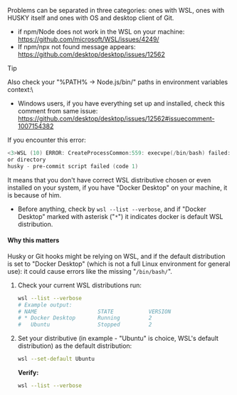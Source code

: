 Problems can be separated in three categories: ones with WSL, ones with HUSKY
itself and ones with OS and desktop client of Git.

- if npm/Node does not work in the WSL on your machine:\
  <https://github.com/microsoft/WSL/issues/4249/>
- If npm/npx not found message appears:\
  <https://github.com/desktop/desktop/issues/12562>

> [!Tip]
> Also check your "%PATH%  → Node.js/bin/" paths in environment variables context:\
>
> - Windows users, if you have everything set up and installed, check this comment
    from same issue:\
>   <https://github.com/desktop/desktop/issues/12562#issuecomment-1007154382>

If you encounter this error:

```powershell
<3>WSL (10) ERROR: CreateProcessCommon:559: execvpe(/bin/bash) failed: No such file
or directory
husky - pre-commit script failed (code 1)
```

It means that you don't have correct WSL distributive chosen or even installed on
your system, if you have "Docker Desktop" on your machine, it is because of him.

- Before anything, check by `wsl --list --verbose`, and if "Docker Desktop" marked
  with asterisk ("`*`") it indicates docker is
  default WSL distribution.

#### Why this matters

Husky or Git hooks might be relying on WSL, and if the default distribution is set
to "Docker Desktop" (which is not a full Linux environment for general use): it
could cause errors like the missing "`/bin/bash/`".

1. Check your current WSL distributions run:

    ```bash
    wsl --list --verbose
    # Example output:
    # NAME                   STATE           VERSION
    # * Docker Desktop       Running         2
    #   Ubuntu               Stopped         2
    ```

2. Set your distributive (in example - "Ubuntu" is choice, WSL's default distribution)
   as the default distribution:

    ```bash
    wsl --set-default Ubuntu
    ```

    **Verify:**

    ```bash
    wsl --list --verbose
    ```
